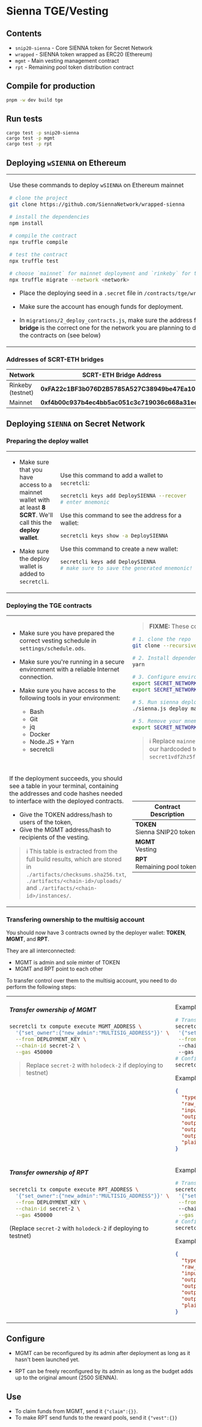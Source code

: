 # Sienna TGE/Vesting

## Contents

* `snip20-sienna` - Core SIENNA token for Secret Network
* `wrapped` - SIENNA token wrapped as ERC20 (Ethereum)
* `mgmt` - Main vesting management contract
* `rpt` - Remaining pool token distribution contract

## Compile for production

```sh
pnpm -w dev build tge
```

## Run tests

```sh
cargo test -p snip20-sienna
cargo test -p mgmt
cargo test -p rpt
```

## Deploying `wSIENNA` on Ethereum

<table>
<tr><td>

Use these commands to deploy `wSIENNA` on Ethereum mainnet

```bash
# clone the project
git clone https://github.com/SiennaNetwork/wrapped-sienna

# install the dependencies
npm install

# compile the contract
npx truffle compile

# test the contract
npx truffle test

# choose `mainnet` for mainnet deployment and `rinkeby` for testnet
npx truffle migrate --network <network>
```

* Place the deploying seed in a `.secret` file
  in `/contracts/tge/wrapped`.

* Make sure the account has enough funds for deployment.

* In `migrations/2_deploy_contracts.js`,
  make sure the address for the **bridge** is the correct one
  for the network you are planning to deploy the contracts on
  (see below)

</td><td>
</td></tr>
</table>

### Addresses of SCRT-ETH bridges

| Network           | SCRT-ETH Bridge Address                        |
| ----------------- | ---------------------------------------------- |
| Rinkeby (testnet) | **0xFA22c1BF3b076D2B5785A527C38949be47Ea1082** |     |
| Mainnet           | **0xf4b00c937b4ec4bb5ac051c3c719036c668a31ec** |   |

## Deploying `SIENNA` on Secret Network

### Preparing the deploy wallet

<table>
<tr><td>

* Make sure that you have access to a mainnet wallet with
  at least **8 SCRT**. We'll call this the **deploy wallet**.

* Make sure the deploy wallet is added to `secretcli`.

</td><td>

Use this command to add a wallet to `secretcli`:

```bash
secretcli keys add DeploySIENNA --recover
# enter mnemonic
```

Use this command to see the address for a wallet:

```bash
secretcli keys show -a DeploySIENNA
```

Use this command to create a new wallet:

```bash
secretcli keys add DeploySIENNA
# make sure to save the generated mnemonic!
```

</td></tr>
</table>

### Deploying the TGE contracts

<table>
<tr><td>

* Make sure you have prepared the correct vesting schedule
in `settings/schedule.ods`.

* Make sure you're running in a secure environment
  with a reliable Internet connection.

* Make sure you have access to the following tools in your
  environment:
  - Bash
  - Git
  - jq
  - Docker
  - Node.JS + Yarn
  - secretcli

</td><td>

> **FIXME:** These commands are out of date.

```bash
# 1. clone the repo
git clone --recursive https://github.com/SiennaNetwork/sienna-secret-token

# 2. Install dependencies
yarn

# 3. Configure environment
export SECRET_NETWORK_MAINNET_ADDRESS='your address'
export SECRET_NETWORK_MAINNET_MNEMONIC='your mnemonic'

# 5. Run sienna deploy
./sienna.js deploy mainnet # testnet for holodeck-2

# 5. Remove your mnemonic from the environment immediately afterwards!
export SECRET_NETWORK_MAINNET_MNEMONIC=
```

> ℹ️  Replace `mainnet` with `testnet` to deploy on the holodeck-2 testnet (via our hardcoded test account, `secret1vdf2hz5f2ygy0z7mesntmje8em5u7vxknyeygy`).

</td></tr>

<tr><!--spacer--></tr>

<tr><td>

If the deployment succeeds, you should see a table in your terminal,
containing the addresses and code hashes needed to interface with the deployed contracts.

* Give the TOKEN address/hash to users of the token,
* Give the MGMT address/hash to recipients of the vesting.

>ℹ️ This table is extracted from the full build results, which are stored in `./artifacts/checksums.sha256.txt`, `./artifacts/<chain-id>/uploads/` and `./artifacts/<chain-id>/instances/`.

</td><td>

| Contract<br>Description | Address<br>Code hash |
|-|-|
|**TOKEN**<br>Sienna SNIP20 token |...|
|**MGMT**<br>Vesting |...|
|**RPT**<br>Remaining pool tokens |...|

</td></tr>
</table>

### Transfering ownership to the multisig account

You should now have 3 contracts owned by the deployer wallet:
**TOKEN**, **MGMT**, and **RPT**.

They are all interconnected:
* MGMT is admin and sole minter of TOKEN
* MGMT and RPT point to each other

To transfer control over them to the multisig account,
you need to do perform the following steps:

<table>
<tr><td valign="top">

##### Transfer ownership of MGMT

```bash
secretcli tx compute execute MGMT_ADDRESS \
  '{"set_owner":{"new_admin":"MULTISIG_ADDRESS"}}' \
  --from DEPLOYMENT_KEY \
  --chain-id secret-2 \
  --gas 450000
```

> Replace `secret-2` with `holodeck-2` if deploying to testnet)

</td><td>

Example:
```bash
# Transfer ownership
secretcli tx compute execute secret1f6g9aunzcucdpzmnsq759ucz2vhv8psmfcquvv \
 '{"set_owner":{"new_admin":"secret1ngfu3dkawmswrpct4r6wvx223f5pxfsryffc7a"}}' \
 --from alabala
 --chain-id holodeck-2
 --gas 450000
# Confirm the transaction succeeded
secretcli q compute tx 1EDFF76280B80FE548FDBBA4F64F684F1C4A9EA3F8EC882ED7E3BE77D5A5421A | jq '.'
```

Example output:
```json
{
  "type": "execute",
  "raw_input": "a9bfc78d182eb8d3cbb74d4269ef1f529a607f7842d755f00fef7df13c02c5b4{\"set_owner\":{\"new_admin\":\"secret1ngfu3dkawmswrpct4r6wvx223f5pxfsryffc7a\"}}",
  "input": null,
  "output_data": "",
  "output_data_as_string": "",
  "output_log": [],
  "output_error": {},
  "plaintext_error": ""
}
```

</td></tr>

<tr><!--spacer--></tr>

<tr><td valign="top">

##### Transfer ownership of RPT

```bash
secretcli tx compute execute RPT_ADDRESS \
  '{"set_owner":{"new_admin":"MULTISIG_ADDRESS"}}' \
  --from DEPLOYMENT_KEY \
  --chain-id secret-2 \
  --gas 450000
```
(Replace `secret-2` with `holodeck-2` if deploying to testnet)

</td><td>

Example:
```bash
# Transfer ownership
secretcli tx compute execute secret1ayr3226h2xkzr59juw8cq2v5wt7cuc3cmvfn6e \
 '{"set_owner":{"new_admin":"secret1ngfu3dkawmswrpct4r6wvx223f5pxfsryffc7a"}}' \
 --from alabala \ 
 --chain-id holodeck-2 \
 --gas 450000
# Confirm the transaction succeeded
secretcli q compute tx 233C65A6370EA7B037E14996B6158659078AA90727924A63D0458DB39F96DEC0 | jq '.'
```

Example output:

```json
{
  "type": "execute",
  "raw_input": "a9bfc78d182eb8d3cbb74d4269ef1f529a607f7842d755f00fef7df13c02c5b4{\"set_owner\":{\"new_admin\":\"secret1ngfu3dkawmswrpct4r6wvx223f5pxfsryffc7a\"}}",
  "input": null,
  "output_data": "",
  "output_data_as_string": "",
  "output_log": [],
  "output_error": {},
  "plaintext_error": ""
}
```

</td></tr>

</table>

## Configure

* MGMT can be reconfigured by its admin after deployment
  as long as it hasn't been launched yet.

* RPT can be freely reconfigured by its admin
  as long as the budget adds up to the original amount (2500 SIENNA).

## Use

* To claim funds from MGMT, send it `{"claim":{}}`.
* To make RPT send funds to the reward pools, send it `{"vest":{}}`
